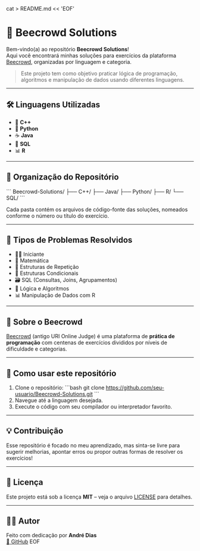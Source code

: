 cat > README.md << 'EOF'
# 🧠 Beecrowd Solutions

Bem-vindo(a) ao repositório **Beecrowd Solutions**!  
Aqui você encontrará minhas soluções para exercícios da plataforma [Beecrowd](https://www.beecrowd.com.br/), organizadas por linguagem e categoria.

> Este projeto tem como objetivo praticar lógica de programação, algoritmos e manipulação de dados usando diferentes linguagens.

---

## 🛠️ Linguagens Utilizadas

- 📘 **C++**
- 🐍 **Python**
- ☕ **Java**
- 🐘 **SQL**
- 📊 **R**

---

## 📁 Organização do Repositório

\`\`\`
Beecrowd-Solutions/
├── C++/
├── Java/
├── Python/
├── R/
└── SQL/
\`\`\`

Cada pasta contém os arquivos de código-fonte das soluções, nomeados conforme o número ou título do exercício.

---

## 🧩 Tipos de Problemas Resolvidos

- 👨‍💻 Iniciante
- 🧮 Matemática
- 🔄 Estruturas de Repetição
- 🔢 Estruturas Condicionais
- 🗃️ SQL (Consultas, Joins, Agrupamentos)
- 🧠 Lógica e Algoritmos
- 📊 Manipulação de Dados com R

---

## 📌 Sobre o Beecrowd

[Beecrowd](https://www.beecrowd.com.br/) (antigo URI Online Judge) é uma plataforma de **prática de programação** com centenas de exercícios divididos por níveis de dificuldade e categorias.

---

## 🚀 Como usar este repositório

1. Clone o repositório:
   \`\`\`bash
   git clone https://github.com/seu-usuario/Beecrowd-Solutions.git
   \`\`\`
2. Navegue até a linguagem desejada.
3. Execute o código com seu compilador ou interpretador favorito.

---

## 💡 Contribuição

Esse repositório é focado no meu aprendizado, mas sinta-se livre para sugerir melhorias, apontar erros ou propor outras formas de resolver os exercícios!

---

## 📄 Licença

Este projeto está sob a licença **MIT** – veja o arquivo [LICENSE](LICENSE) para detalhes.

---

## 🙋‍♂️ Autor

Feito com dedicação por **André Dias**  
[🔗 GitHub](https://github.com/devandias)
EOF
